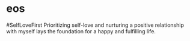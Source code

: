 # eos
#SelfLoveFirst Prioritizing self-love and nurturing a positive relationship with myself lays the foundation for a happy and fulfilling life.
